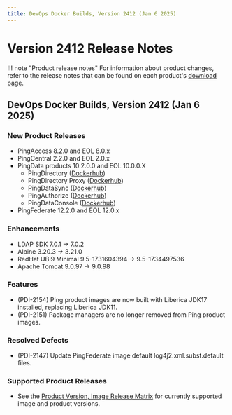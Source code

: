 ```yaml
---
title: DevOps Docker Builds, Version 2412 (Jan 6 2025)
---
```


# Version 2412 Release Notes

!!! note "Product release notes"
For information about product changes, refer to the release notes that can be found on each
product's [download page](https://www.pingidentity.com/en/resources/downloads.html).

## DevOps Docker Builds, Version 2412 (Jan 6 2025)

### New Product Releases

- PingAccess 8.2.0 and EOL 8.0.x
- PingCentral 2.2.0 and EOL 2.0.x
- PingData products 10.2.0.0 and EOL 10.0.0.X
    - PingDirectory ([Dockerhub](https://hub.docker.com/r/pingidentity/pingdirectory))
    - PingDirectory Proxy ([Dockerhub](https://hub.docker.com/r/pingidentity/pingdirectoryproxy))
    - PingDataSync ([Dockerhub](https://hub.docker.com/r/pingidentity/pingdatasync))
    - PingAuthorize ([Dockerhub](https://hub.docker.com/r/pingidentity/pingauthorize))
    - PingDataConsole ([Dockerhub](https://hub.docker.com/r/pingidentity/pingdataconsole))
- PingFederate 12.2.0 and EOL 12.0.x


### Enhancements

- LDAP SDK 7.0.1 → 7.0.2
- Alpine 3.20.3 → 3.21.0
- RedHat UBI9 Minimal 9.5-1731604394 → 9.5-1734497536
- Apache Tomcat 9.0.97 → 9.0.98

### Features

- (PDI-2154) Ping product images are now built with Liberica JDK17 installed, replacing Liberica JDK11.
- (PDI-2151) Package managers are no longer removed from Ping product images.

### Resolved Defects

- (PDI-2147) Update PingFederate image default log4j2.xml.subst.default files.

### Supported Product Releases

- See the [Product Version, Image Release Matrix](../docker-images/productVersionMatrix.md)
  for currently supported image and product versions.

